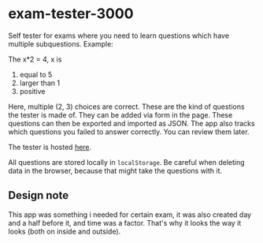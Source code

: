 # exam-tester-3000
Self tester for exams where you need to learn questions which have multiple subquestions. Example:

The x*2 = 4, x is
1) equal to 5
2) larger than 1
3) positive

Here, multiple (2, 3) choices are correct. These are the kind of questions the tester is made of.
They can be added via form in the page. These questions can then be exported and imported as JSON.
The app also tracks which questions you failed to answer correctly. You can review them later.

The tester is hosted [here](https://gregofi.github.io/exam-tester-3000/).

All questions are stored locally in `localStorage`. Be careful when deleting data in the browser, because that might take the questions with it.

## Design note
This app was something i needed for certain exam, it was also created day and a half before it, and time was a factor.
That's why it looks the way it looks (both on inside and outside).
